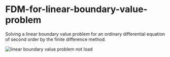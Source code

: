 # FDM-for-linear-boundary-value-problem
Solving a linear boundary value problem for an ordinary differential equation of second order by the finite difference method.



![linear boundary value problem not load](https://i6.wampi.ru/2019/05/30/fdm.png)
